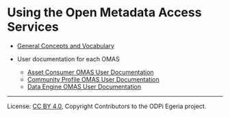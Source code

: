<!-- SPDX-License-Identifier: CC-BY-4.0 -->
<!-- Copyright Contributors to the ODPi Egeria project. -->

# Using the Open Metadata Access Services

* [General Concepts and Vocabulary](../concepts)

* User documentation for each OMAS
  * [Asset Consumer OMAS User Documentation](../../asset-consumer/docs/user)
  * [Community Profile OMAS User Documentation](../../community-profile/docs/user)
  * [Data Engine OMAS User Documentation](../../data-engine/docs/user)



----
License: [CC BY 4.0](https://creativecommons.org/licenses/by/4.0/),
Copyright Contributors to the ODPi Egeria project.